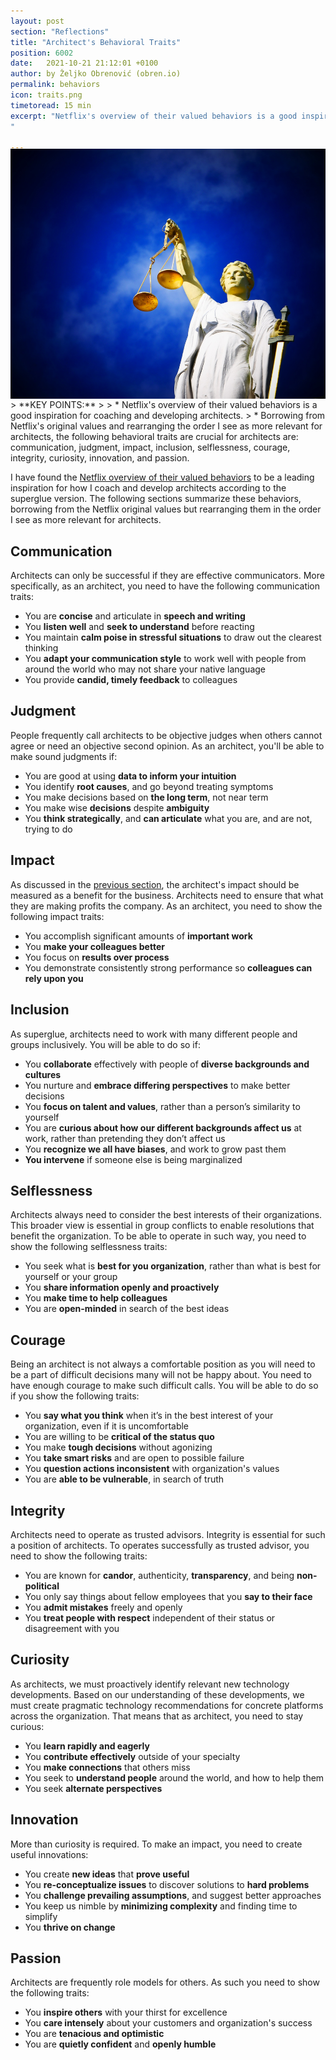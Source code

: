 ```yaml
---
layout: post
section: "Reflections"
title: "Architect's Behavioral Traits"
position: 6002
date:   2021-10-21 21:12:01 +0100
author: by Željko Obrenović (obren.io)
permalink: behaviors
icon: traits.png
timetoread: 15 min
excerpt: "Netflix's overview of their valued behaviors is a good inspiration for coaching and developing architects. Borrowing from Netflix's original values and rearranging the order I see as more relevant for architects, the following behavioral traits are crucial for architects are: communication, judgment, impact, inclusion, selflessness, courage, integrity, curiosity, innovation, and passion.
"

---
```


<img style="margin-top: -20px; width: 100%; height: 400px; object-fit: cover" 
     src="assets/images/arch/justice-gb089b5171_1920.jpg">
<div style="font-size: 70%; margin-top: -16px; color: grey; margin-bottom: 12px">
</div>
> **KEY POINTS:**
>
> * Netflix's overview of their valued behaviors is a good inspiration for coaching and developing architects. 
> * Borrowing from Netflix's original values and rearranging the order I see as more relevant for architects, the following behavioral traits are crucial for architects are: communication, judgment, impact, inclusion, selflessness, courage, integrity, curiosity, innovation, and passion.


<br>

I have found the [Netflix overview of their valued behaviors](jobs.netflix.com/culture) to be a leading inspiration for how I coach and develop architects according to the superglue version. The following sections summarize these behaviors, borrowing from the Netflix original values but rearranging them in the order I see as more relevant for architects. 

## Communication

Architects can only be successful if they are effective communicators. More specifically, as an architect, you need to have the following communication traits:

* You are **concise** and articulate in **speech and writing**
* You **listen well** and **seek to understand** before reacting
* You maintain **calm poise in stressful situations** to draw out the clearest thinking
* You **adapt your communication style** to work well with people from around the world who may not share your native language
* You provide **candid, timely feedback** to colleagues

## Judgment

People frequently call architects to be objective judges when others cannot agree or need an objective second opinion. As an architect, you'll be able to make sound judgments if:

* You are good at using **data to inform your intuition**
* You identify **root causes**, and go beyond treating symptoms
* You make decisions based on **the long term**, not near term
* You make wise **decisions** despite **ambiguity**
* You **think strategically**, and **can articulate** what you are, and are not, trying to do

## Impact

As discussed in the [previous section](superglue), the architect's impact should be measured as a benefit for the business. Architects need to ensure that what they are making profits the company. As an architect, you need to show the following impact traits:

* You accomplish significant amounts of **important work**
* You **make your colleagues better**
* You focus on **results over process**
* You demonstrate consistently strong performance so **colleagues can rely upon you**

## Inclusion

As superglue, architects need to work with many different people and groups inclusively.  You will be able to do so if:

* You **collaborate** effectively with people of **diverse backgrounds and cultures**
* You nurture and **embrace differing perspectives** to make better decisions
* You **focus on talent and values**, rather than a person’s similarity to yourself
* You are **curious about how our different backgrounds affect us** at work, rather than pretending they don’t affect us
* You **recognize we all have biases**, and work to grow past them
* **You intervene** if someone else is being marginalized

## Selflessness

Architects always need to consider the best interests of their organizations. This broader view is essential in group conflicts to enable resolutions that benefit the organization. To be able to operate in such way, you need to show the following selflessness traits:

* You seek what is **best for you organization**, rather than what is best for yourself or your group
* You **share information openly and proactively**
* You **make time to help colleagues**
* You are **open-minded** in search of the best ideas

## Courage

Being an architect is not always a comfortable position as you will need to be a part of difficult decisions many will not be happy about. You need to have enough courage to make such difficult calls. You will be able to do so if you show the following traits:

* You **say what you think** when it’s in the best interest of your organization, even if it is uncomfortable
* You are willing to be **critical of the status quo**
* You make **tough decisions** without agonizing
* You **take smart risks** and are open to possible failure
* You **question actions inconsistent** with organization's values
* You are **able to be vulnerable**, in search of truth

## Integrity

Architects need to operate as trusted advisors. Integrity is essential for such a position of architects. To operates successfully as trusted advisor, you need to show the following traits:

* You are known for **candor**, authenticity, **transparency**, and being **non-political**
* You only say things about fellow employees that you **say to their face**
* You **admit mistakes** freely and openly
* You **treat people with respect** independent of their status or disagreement with you

## Curiosity

As architects, we must proactively identify relevant new technology developments. Based on our understanding of these developments, we must create pragmatic technology recommendations for concrete platforms across the organization. That means that as architect, you need to stay curious:

* You **learn rapidly and eagerly**
* You **contribute effectively** outside of your specialty
* You **make connections** that others miss
* You seek to **understand people** around the world, and how to help them
* You seek **alternate perspectives**

## Innovation

More than curiosity is required. To make an impact, you need to create useful innovations:

* You create **new ideas** that **prove useful**
* You **re-conceptualize issues** to discover solutions to **hard problems**
* You **challenge prevailing assumptions**, and suggest better approaches
* You keep us nimble by **minimizing complexity** and finding time to simplify
* You **thrive on change**

## Passion

Architects are frequently role models for others. As such you need to show the following traits:

* You **inspire others** with your thirst for excellence
* You **care intensely** about your customers and organization's success
* You are **tenacious and optimistic**
* You are **quietly confident** and **openly humble**
 

